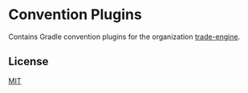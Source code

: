 # Convention Plugins

Contains Gradle convention plugins for the organization [trade-engine](https://github.com/trade-engine).

## License

[MIT](LICENSE)